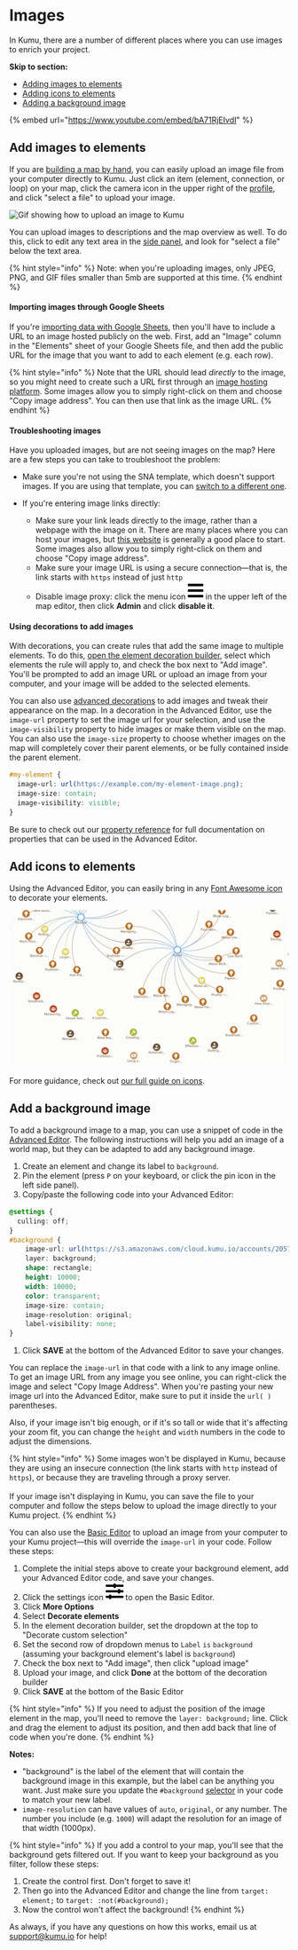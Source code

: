 # Images

In Kumu, there are a number of different places where you can use images to enrich your project.&#x20;

**Skip to section:**

* [Adding images to elements](images.md#add-images-to-elements)
* [Adding icons to elements](images.md#add-icons-to-elements)
* [Adding a background image](images.md#add-a-background-image)

{% embed url="https://www.youtube.com/embed/bA71RjEIvdI" %}

## Add images to elements

If you are [building a map by hand](../getting-started/first-steps.md#build-your-map-by-hand), you can easily upload an image file from your computer directly to Kumu. Just click an item (element, connection, or loop) on your map, click the camera icon in the upper right of the [profile](profiles.md), and click "select a file" to upload your image.

![Gif showing how to upload an image to Kumu](../images/upload-image.gif)

You can upload images to descriptions and the map overview as well. To do this, click to edit any text area in the [side panel](../overview/map-editor.md#side-panel), and look for "select a file" below the text area.

{% hint style="info" %}
Note: when you're uploading images, only JPEG, PNG, and GIF files smaller than 5mb are supported at this time.
{% endhint %}

#### Importing images through Google Sheets

If you're [importing data with Google Sheets](import/), then you'll have to include a URL to an image hosted publicly on the web. First, add an "Image" column in the "Elements" sheet of your Google Sheets file, and then add the public URL for the image that you want to add to each element (e.g. each row).&#x20;

{% hint style="info" %}
Note that the URL should lead _directly_ to the image, so you might need to create such a URL first through an [image hosting platform](https://imgbb.com/). Some images allow you to simply right-click on them and choose "Copy image address". You can then use that link as the image URL.&#x20;
{% endhint %}

#### Troubleshooting images

Have you uploaded images, but are not seeing images on the map? Here are a few steps you can take to troubleshoot the problem:

* Make sure you're not using the SNA template, which doesn't support images. If you are using that template, you can [switch to a different one](templates.md#switching-templates).
*   If you're entering image links directly:

    * Make sure your link leads directly to the image, rather than a webpage with the image on it. There are many places where you can host your images, but [this website](https://imgbb.com/) is generally a good place to start. Some images also allow you to simply right-click on them and choose "Copy image address".
    * Make sure your image URL is using a secure connection—that is, the link starts with `https` instead of just `http`
    * Disable image proxy: click the menu icon ![](../icons/bars.svg) in the upper left of the map editor, then click **Admin** and click **disable it**.



#### Using decorations to add images

With decorations, you can create rules that add the same image to multiple elements. To do this, [open the element decoration builder](decorate.md#refine-your-decorations), select which elements the rule will apply to, and check the box next to "Add image". You'll be prompted to add an image URL or upload an image from your computer, and your image will be added to the selected elements.

You can also use [advanced decorations](decorate.md#decorate-in-the-advanced-editor) to add images and tweak their appearance on the map. In a decoration in the Advanced Editor, use the `image-url` property to set the image url for your selection, and use the `image-visibility` property to hide images or make them visible on the map. You can also use the `image-size` property to choose whether images on the map will completely cover their parent elements, or be fully contained inside the parent element.

```scss
#my-element {
  image-url: url(https://example.com/my-element-image.png);
  image-size: contain;
  image-visibility: visible;
}
```

Be sure to check out our [property reference](property-reference.md) for full documentation on properties that can be used in the Advanced Editor.

## Add icons to elements

Using the Advanced Editor, you can easily bring in any [Font Awesome icon](https://fontawesome.com/icons) to decorate your elements.

![elements with icons to show element type](../images/icons.png)

For more guidance, check out [our full guide on icons](icons.md).

## Add a background image

To add a background image to a map, you can use a snippet of code in the [Advanced Editor](../overview/view-editors.md#advanced-editor). The following instructions will help you add an image of a world map, but they can be adapted to add any background image.

1. Create an element and change its label to `background`.
2. Pin the element (press `P` on your keyboard, or click the pin icon in the left side panel).
3. Copy/paste the following code into your Advanced Editor:

```scss
@settings {
  culling: off;
}
#background {
    image-url: url(https://s3.amazonaws.com/cloud.kumu.io/accounts/2057/201677/44522144-b11e-48dd-96b1-aeca8c3592d9.png);
    layer: background;
    shape: rectangle;
    height: 10000;
    width: 10000;
    color: transparent;
    image-size: contain;
    image-resolution: original;
    label-visibility: none;
}
```

1. Click **SAVE** at the bottom of the Advanced Editor to save your changes.

You can replace the `image-url` in that code with a link to any image online. To get an image URL from any image you see online, you can right-click the image and select "Copy Image Address". When you're pasting your new image url into the Advanced Editor, make sure to put it inside the `url( )` parentheses.

Also, if your image isn't big enough, or if it's so tall or wide that it's affecting your zoom fit, you can change the `height` and `width` numbers in the code to adjust the dimensions.

{% hint style="info" %}
Some images won't be displayed in Kumu, because they are using an insecure connection (the link starts with `http` instead of `https`), or because they are traveling through a proxy server.\
\
If your image isn't displaying in Kumu, you can save the file to your computer and follow the steps below to upload the image directly to your Kumu project.
{% endhint %}

You can also use the [Basic Editor](../overview/view-editors.md#basic-editor) to upload an image from your computer to your Kumu project—this will override the `image-url` in your code. Follow these steps:

1. Complete the initial steps above to create your background element, add your Advanced Editor code, and save your changes.
2. Click the settings icon ![](../icons/sliders-h.svg) to open the Basic Editor.
3. Click **More Options**
4. Select **Decorate elements**
5. In the element decoration builder, set the dropdown at the top to "Decorate custom selection"
6. Set the second row of dropdown menus to `Label` `is` `background` (assuming your background element's label is `background`)
7. Check the box next to "Add image", then click "upload image"
8. Upload your image, and click **Done** at the bottom of the decoration builder
9. Click **SAVE** at the bottom of the Basic Editor

{% hint style="info" %}
If you need to adjust the position of the image element in the map, you'll need to remove the `layer: background;` line. Click and drag the element to adjust its position, and then add back that line of code when you're done.
{% endhint %}

**Notes:**

* "background" is the label of the element that will contain the background image in this example, but the label can be anything you want. Just make sure you update the `#background` [selector](selectors.md) in your code to match your new label.
* `image-resolution` can have values of `auto`, `original`, or any number. The number you include (e.g. `1000`) will adapt the resolution for an image of that width (1000px).

{% hint style="info" %}
If you add a control to your map, you'll see that the background gets filtered out. If you want to keep your background as you filter, follow these steps:

1. Create the control first. Don't forget to save it!
2. Then go into the Advanced Editor and change the line from `target: element;` to `target: :not(#background);`
3. Now the control won't affect the background!
{% endhint %}

As always, if you have any questions on how this works, email us at [support@kumu.io](mailto:support@kumu.io) for help!
